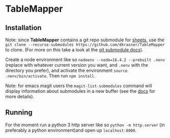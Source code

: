 # TableMapper

## Installation

Note: since __TableMapper__ contains a git repo submodule for [sheets](https://github.com/darth-cheney/ap-sheet), use the `git clone --recurse-submodules https://github.com/dkrasner/TableMapper` to clone. (For more on this take a look at the [git submodule docs](https://git-scm.com/book/en/v2/Git-Tools-Submodules)).

Create a node environment like so `nodeenv --node=16.4.2 --prebuilt .nenv` (replace with whatever current version you want, and `.nenv` with the directory you prefer), and activate the environment `source .nenv/bin/activate`. Then run `npm install`.

Note: for emacs magit users the `magit-list-submodules` command will display information about submodules in a new buffer (see the [docs](https://magit.vc/manual/magit/Listing-Submodules.html) for more details). 

## Running

For the moment run a python 3 http server like so `python -m http.server` (in preferably a python environment)and open up `localhost:8000`.

